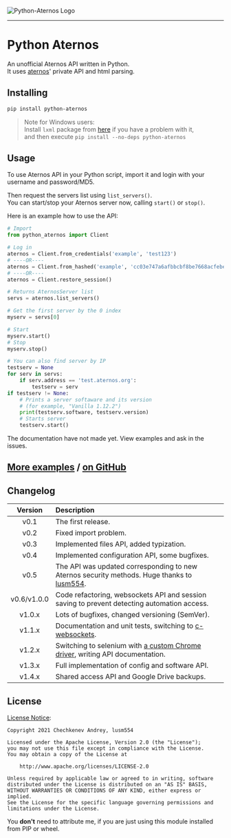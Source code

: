 ![Python-Aternos Logo](https://i.ibb.co/3RXcXJ1/aternos-400.png)
***
# Python Aternos
An unofficial Aternos API written in Python.  
It uses [aternos](https://aternos.org/)' private API and html parsing.

## Installing
```bash
pip install python-aternos
```
> Note for Windows users:  
Install `lxml` package from [here](https://www.lfd.uci.edu/~gohlke/pythonlibs/#lxml) if you have a problem with it,  
and then execute `pip install --no-deps python-aternos`

## Usage
To use Aternos API in your Python script, import it
and login with your username and password/MD5.

Then request the servers list using `list_servers()`.  
You can start/stop your Aternos server now, calling `start()` or `stop()`.

Here is an example how to use the API:
```python
# Import
from python_aternos import Client

# Log in
aternos = Client.from_credentials('example', 'test123')
# ----OR----
aternos = Client.from_hashed('example', 'cc03e747a6afbbcbf8be7668acfebee5')
# ----OR----
aternos = Client.restore_session()

# Returns AternosServer list
servs = aternos.list_servers()

# Get the first server by the 0 index
myserv = servs[0]

# Start
myserv.start()
# Stop
myserv.stop()

# You can also find server by IP
testserv = None
for serv in servs:
    if serv.address == 'test.aternos.org':
        testserv = serv
if testserv != None:
    # Prints a server softaware and its version
    # (for example, "Vanilla 1.12.2")
    print(testserv.software, testserv.version)
    # Starts server
    testserv.start()
```
The documentation have not made yet. View examples and ask in the issues.

## [More examples](https://codeberg.org/DarkCat09/python-aternos/src/branch/main/examples) / [on GitHub](https://github.com/DarkCat09/python-aternos/tree/main/examples)

## Changelog
|Version|Description|
|:-----:|:-----------|
|v0.1|The first release.|
|v0.2|Fixed import problem.|
|v0.3|Implemented files API, added typization.|
|v0.4|Implemented configuration API, some bugfixes.|
|v0.5|The API was updated corresponding to new Aternos security methods. Huge thanks to [lusm554](https://github.com/lusm554).|
|v0.6/v1.0.0|Code refactoring, websockets API and session saving to prevent detecting automation access.|
|v1.0.x|Lots of bugfixes, changed versioning (SemVer).|
|v1.1.x|Documentation and unit tests, switching to [c-websockets](https://pypi.org/project/c-websockets/).|
|v1.2.x|Switching to selenium with [a custom Chrome driver](https://github.com/ultrafunkamsterdam/undetected-chromedriver), writing API documentation.|
|v1.3.x|Full implementation of config and software API.|
|v1.4.x|Shared access API and Google Drive backups.|

## License
[License Notice](NOTICE):
```
Copyright 2021 Chechkenev Andrey, lusm554

Licensed under the Apache License, Version 2.0 (the "License");
you may not use this file except in compliance with the License.
You may obtain a copy of the License at

    http://www.apache.org/licenses/LICENSE-2.0

Unless required by applicable law or agreed to in writing, software
distributed under the License is distributed on an "AS IS" BASIS,
WITHOUT WARRANTIES OR CONDITIONS OF ANY KIND, either express or implied.
See the License for the specific language governing permissions and
limitations under the License.
```
You **don't** need to attribute me, if you are just using this module installed from PIP or wheel.
